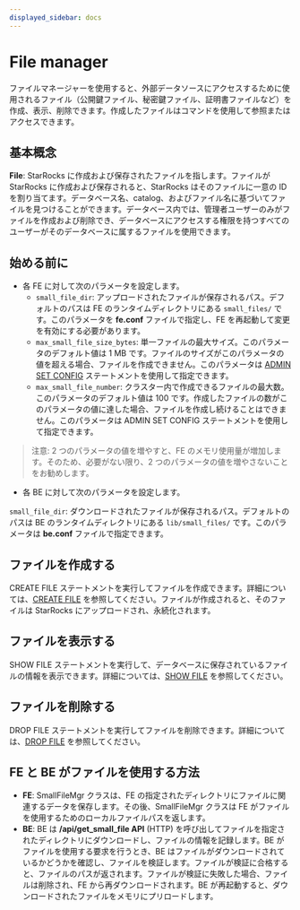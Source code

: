 ```yaml
---
displayed_sidebar: docs
---
```


# File manager

ファイルマネージャーを使用すると、外部データソースにアクセスするために使用されるファイル（公開鍵ファイル、秘密鍵ファイル、証明書ファイルなど）を作成、表示、削除できます。作成したファイルはコマンドを使用して参照またはアクセスできます。

## 基本概念

**File**: StarRocks に作成および保存されたファイルを指します。ファイルが StarRocks に作成および保存されると、StarRocks はそのファイルに一意の ID を割り当てます。データベース名、catalog、およびファイル名に基づいてファイルを見つけることができます。データベース内では、管理者ユーザーのみがファイルを作成および削除でき、データベースにアクセスする権限を持つすべてのユーザーがそのデータベースに属するファイルを使用できます。

## 始める前に

- 各 FE に対して次のパラメータを設定します。
  - `small_file_dir`: アップロードされたファイルが保存されるパス。デフォルトのパスは FE のランタイムディレクトリにある `small_files/` です。このパラメータを **fe.conf** ファイルで指定し、FE を再起動して変更を有効にする必要があります。
  - `max_small_file_size_bytes`: 単一ファイルの最大サイズ。このパラメータのデフォルト値は 1 MB です。ファイルのサイズがこのパラメータの値を超える場合、ファイルを作成できません。このパラメータは [ADMIN SET CONFIG](../sql-reference/sql-statements/Administration/ADMIN_SET_CONFIG.md) ステートメントを使用して指定できます。
  - `max_small_file_number`: クラスター内で作成できるファイルの最大数。このパラメータのデフォルト値は 100 です。作成したファイルの数がこのパラメータの値に達した場合、ファイルを作成し続けることはできません。このパラメータは ADMIN SET CONFIG ステートメントを使用して指定できます。

> 注意: 2 つのパラメータの値を増やすと、FE のメモリ使用量が増加します。そのため、必要がない限り、2 つのパラメータの値を増やさないことをお勧めします。

- 各 BE に対して次のパラメータを設定します。

`small_file_dir`: ダウンロードされたファイルが保存されるパス。デフォルトのパスは BE のランタイムディレクトリにある `lib/small_files/` です。このパラメータは **be.conf** ファイルで指定できます。

## ファイルを作成する

CREATE FILE ステートメントを実行してファイルを作成できます。詳細については、[CREATE FILE](../sql-reference/sql-statements/Administration/CREATE_FILE.md) を参照してください。ファイルが作成されると、そのファイルは StarRocks にアップロードされ、永続化されます。

## ファイルを表示する

SHOW FILE ステートメントを実行して、データベースに保存されているファイルの情報を表示できます。詳細については、[SHOW FILE](../sql-reference/sql-statements/Administration/SHOW_FILE.md) を参照してください。

## ファイルを削除する

DROP FILE ステートメントを実行してファイルを削除できます。詳細については、[DROP FILE](../sql-reference/sql-statements/Administration/DROP_FILE.md) を参照してください。

## FE と BE がファイルを使用する方法

- **FE**: SmallFileMgr クラスは、FE の指定されたディレクトリにファイルに関連するデータを保存します。その後、SmallFileMgr クラスは FE がファイルを使用するためのローカルファイルパスを返します。
- **BE**: BE は **/api/get_small_file API** (HTTP) を呼び出してファイルを指定されたディレクトリにダウンロードし、ファイルの情報を記録します。BE がファイルを使用する要求を行うとき、BE はファイルがダウンロードされているかどうかを確認し、ファイルを検証します。ファイルが検証に合格すると、ファイルのパスが返されます。ファイルが検証に失敗した場合、ファイルは削除され、FE から再ダウンロードされます。BE が再起動すると、ダウンロードされたファイルをメモリにプリロードします。